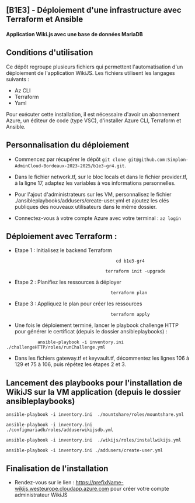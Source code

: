 ## [B1E3] - Déploiement d'une infrastructure avec Terraform et Ansible ##

#### Application Wiki.js avec une base de données MariaDB  ####

## Conditions d'utilisation ##
>
Ce dépôt regroupe plusieurs fichiers qui permettent l'automatisation d'un déploiement de l'application WikiJS.
Les fichiers utilisent les langages suivants :
-	Az CLI
-	Terraform 
-	Yaml

Pour exécuter cette installation, il est nécessaire d'avoir un abonnement Azure, un éditeur de code (type VSC), d'installer Azure CLI, Terraform et Ansible.

## Personnalisation du déploiement ##

* Commencez par récupérer le dépôt `git clone git@github.com:Simplon-AdminCloud-Bordeaux-2023-2025/b1e3-gr4.git`.

* Dans le fichier network.tf, sur le bloc locals et dans le fichier provider.tf, à la ligne 17, adaptez les variables à vos informations personnelles.

* Pour l'ajout d'administrateurs sur les VM, personnalisez le fichier ./ansibleplaybooks/addusers/create-user.yml et ajoutez les clés publiques des nouveaux utilisateurs dans le même dossier.

* Connectez-vous à votre compte Azure avec votre terminal : `az login`

## Déploiement avec Terraform : ##

* Etape 1 : Initialisez le backend Terraform
>
                                              cd b1e3-gr4
>
                                          terraform init -upgrade

* Etape 2 : Planifiez les ressources à déployer
>
                                            terraform plan

* Etape 3 : Appliquez le plan pour créer les ressources
>
                                            terraform apply

* Une fois le déploiement terminé, lancer le playbook challenge HTTP pour générer le certificat (depuis le dossier ansibleplaybooks) :
>
                ansible-playbook -i inventory.ini ./challengeHTTP/roles/runChallenge.yml

* Dans les fichiers gateway.tf et keyvault.tf, décommentez les lignes 106 à 129 et 75 à 106, puis répétez les étapes 2 et 3.

## Lancement des playbooks pour l'installation de WikiJS sur la VM application (depuis le dossier ansibleplaybooks) 
>
  `ansible-playbook -i inventory.ini  ./mountshare/roles/mountshare.yml`
>
  `ansible-playbook -i inventory.ini  ./configmariadb/roles/adduserwikijsdb.yml`
>
  `ansible-playbook -i inventory.ini  ./wikijs/roles/installwikijs.yml`
>
  `ansible-playbook -i inventory.ini ./addusers/create-user.yml`

## Finalisation de l'installation

* Rendez-vous sur le lien : https://prefixName-wikijs.westeurope.cloudapp.azure.com pour créer votre compte administrateur WikiJS


